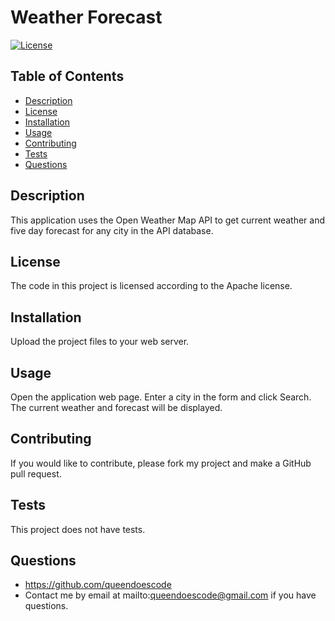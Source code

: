 
# Weather Forecast

[![License](https://img.shields.io/badge/License-Apache_2.0-blue.svg)](https://opensource.org/licenses/Apache-2.0)

## Table of Contents

* [Description](#description)
* [License](#license)
* [Installation](#installation)
* [Usage](#usage)
* [Contributing](#contributing)
* [Tests](#tests)
* [Questions](#questions)

## Description

This application uses the Open Weather Map API to get current weather and five day forecast for any city in the API database.

## License

The code in this project is licensed according to the Apache license.

## Installation

Upload the project files to your web server.

## Usage

Open the application web page. Enter a city in the form and click Search. The current weather and forecast will be displayed.

## Contributing

If you would like to contribute, please fork my project and make a GitHub pull request.

## Tests

This project does not have tests.

##  Questions

* https://github.com/queendoescode
* Contact me by email at mailto:queendoescode@gmail.com if you have questions.

  
